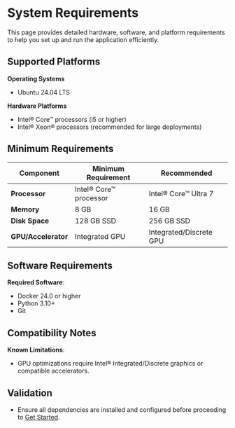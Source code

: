 # System Requirements
This page provides detailed hardware, software, and platform requirements to help you set up and run the application efficiently.

## Supported Platforms
<!--
**Guidelines**:
- Include supported operating systems, versions, and platform-specific notes.
-->
**Operating Systems**
- Ubuntu 24.04 LTS 

**Hardware Platforms**
- Intel® Core™ processors (i5 or higher)
- Intel® Xeon® processors (recommended for large deployments)

## Minimum Requirements
| **Component**      | **Minimum Requirement**   | **Recommended**         |
|---------------------|---------------------------|--------------------------|
| **Processor**       | Intel® Core™ processor   | Intel® Core™ Ultra 7    |
| **Memory**          | 8 GB                     | 16 GB                   |
| **Disk Space**      | 128 GB SSD               | 256 GB SSD              |
| **GPU/Accelerator** | Integrated GPU           | Integrated/Discrete GPU  |

## Software Requirements

**Required Software**:
- Docker 24.0 or higher 
- Python 3.10+
- Git

## Compatibility Notes

**Known Limitations**:
- GPU optimizations require Intel® Integrated/Discrete graphics or compatible accelerators.

## Validation
- Ensure all dependencies are installed and configured before proceeding to [Get Started](./get-started.md).
